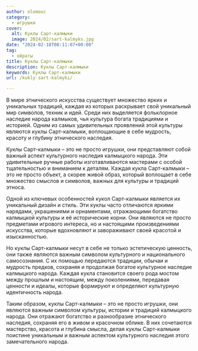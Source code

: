```yaml
---
author: olomouc
category:
  - игрушки
cover:
  alt: Куклы Сарт-калмыки
  image: 2024/02/sart-kalmyks.jpg
date: "2024-02-18T08:11:07+00:00"
tag:
  - ойраты
title: Куклы Сарт-калмыки
description: Куклы Сарт-калмыки
keywords: Куклы Сарт-калмыки
url: /kukly-sart-kalmyki/

---
```

В мире этнического искусства существует множество ярких и уникальных традиций, каждая из которых раскрывает свой уникальный мир символов, техник и идей. Среди них выделяется фольклорное наследие народа калмыков, чья культура богата традициями и историей. Одним из самых удивительных проявлений этой культуры являются куклы Сарт-калмыки, воплощающие в себе мудрость, красоту и глубину этнического наследия.

Куклы Сарт-калмыки – это не просто игрушки, они представляют собой важный аспект культурного наследия калмыцкого народа. Эти удивительные ручные работы изготавливаются мастерами с особой тщательностью и вниманием к деталям. Каждая кукла Сарт-калмыки – это не просто объект, а скорее живой образ, который воплощает в себе множество смыслов и символов, важных для культуры и традиций этноса.

Одной из ключевых особенностей кукол Сарт-калмыки является их уникальный дизайн и стиль. Эти куклы часто отличаются яркими нарядами, украшениями и орнаментами, отражающими богатство калмыцкой культуры и её исторические корни. Они являются не просто предметами игрового интереса, но и настоящими произведениями искусства, которые вдохновляют и завораживают своей красотой и изысканностью.

Но куклы Сарт-калмыки несут в себе не только эстетическую ценность, они также являются важным символом культурного и национального самосознания. С их помощью передаются традиции, обычаи и мудрость предков, сохраняя и продолжая богатое культурное наследие калмыцкого народа. Каждая кукла становится своего рода мостом между прошлым и настоящим, между поколениями, передавая ценности и идеалы, которые формируют и определяют культурную идентичность народа.

Таким образом, куклы Сарт-калмыки – это не просто игрушки, они являются важным символом культуры, истории и традиций калмыцкого народа. Они отражают богатство и разнообразие этнического наследия, сохраняя его в живом и красочном облике. В них сочетаются мастерство, красота и глубина смысла, делая куклы Сарт-калмыки поистине уникальным и важным аспектом культурного наследия этого замечательного народа.
